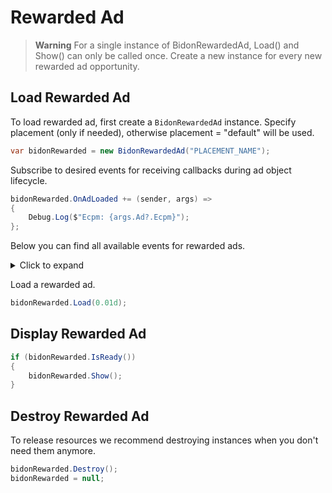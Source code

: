 # Rewarded Ad

> **Warning**
> For a single instance of BidonRewardedAd, Load() and Show() can only be called once. Create a new instance for every new rewarded ad opportunity.

## Load Rewarded Ad

To load rewarded ad, first create a `BidonRewardedAd` instance. Specify placement (only if needed), otherwise placement = "default" will be used.

```c#
var bidonRewarded = new BidonRewardedAd("PLACEMENT_NAME");
```

Subscribe to desired events for receiving callbacks during ad object lifecycle.

```c#
bidonRewarded.OnAdLoaded += (sender, args) =>
{
    Debug.Log($"Ecpm: {args.Ad?.Ecpm}");
};
```

Below you can find all available events for rewarded ads.

<details>
<summary>Click to expand</summary>
<p>

```c#
event EventHandler<BidonAuctionStartedEventArgs> OnAuctionStarted;
event EventHandler<BidonAuctionSucceedEventArgs> OnAuctionSucceed;
event EventHandler<BidonAuctionFailedEventArgs> OnAuctionFailed;

event EventHandler<BidonRoundStartedEventArgs> OnRoundStarted;
event EventHandler<BidonRoundSucceedEventArgs> OnRoundSucceed;
event EventHandler<BidonRoundFailedEventArgs> OnRoundFailed;

event EventHandler<BidonAdLoadedEventArgs> OnAdLoaded;
event EventHandler<BidonAdLoadFailedEventArgs> OnAdLoadFailed;
event EventHandler<BidonAdShownEventArgs> OnAdShown;
event EventHandler<BidonAdShowFailedEventArgs> OnAdShowFailed;
event EventHandler<BidonAdClickedEventArgs> OnAdClicked;
event EventHandler<BidonAdClosedEventArgs> OnAdClosed;
event EventHandler<BidonAdExpiredEventArgs> OnAdExpired;

event EventHandler<BidonAdRevenueReceivedEventArgs> OnAdRevenueReceived;

event EventHandler<BidonUserRewardedEventArgs> OnUserRewarded;
```

</p>
</details>

Load a rewarded ad.

```c#
bidonRewarded.Load(0.01d);
```

## Display Rewarded Ad

```c#
if (bidonRewarded.IsReady())
{
    bidonRewarded.Show();
}
```

## Destroy Rewarded Ad

To release resources we recommend destroying instances when you don't need them anymore.

```c#
bidonRewarded.Destroy();
bidonRewarded = null;
```
